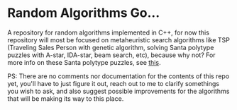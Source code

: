 # Random Algorithms Go...

A repository for random algorithms implemented in C++, for now this repository will most be focused on metaheuristic search algorithms like TSP (Traveling Sales Person with genetic algorithm, solving Santa polytype puzzles with A-star, IDA-star, beam search, etc), because why not? For more info on these Santa polytype puzzles, see [this](https://www.kaggle.com/competitions/santa-2023).

PS: There are no comments nor documentation for the contents of this repo yet, you'll have to just figure it out, reach out to me to clarify somethings you wish to ask, and also suggest possible improvements for the algorithms that will be making its way to this place.